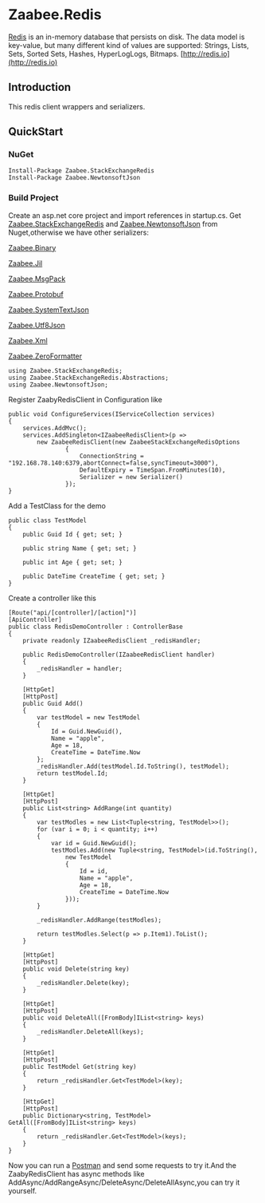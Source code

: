 # Zaabee.Redis

[Redis](https://github.com/antirez/redis) is an in-memory database that persists on disk. The data model is key-value, but many different kind of values are supported: Strings, Lists, Sets, Sorted Sets, Hashes, HyperLogLogs, Bitmaps. [http://redis.io](http://redis.io)

## Introduction

This redis client wrappers and serializers.

## QuickStart

### NuGet

```CLI
Install-Package Zaabee.StackExchangeRedis
Install-Package Zaabee.NewtonsoftJson
```

### Build Project

Create an asp.net core project and import references in startup.cs. Get [Zaabee.StackExchangeRedis](https://github.com/Mutuduxf/Zaabee.Redis/tree/master/src/Zaabee.StackExchangeRedis/Zaabee.StackExchangeRedis) and [Zaabee.NewtonsoftJson](https://github.com/Mutuduxf/Zaabee.Serializers/tree/master/src/Zaabee.NewtonsoftJson) from Nuget,otherwise we have other serializers:

[Zaabee.Binary](https://github.com/Mutuduxf/Zaabee.Serializers/tree/master/src/Zaabee.Binary)

[Zaabee.Jil](https://github.com/Mutuduxf/Zaabee.Serializers/tree/master/src/Zaabee.Jil)

[Zaabee.MsgPack](https://github.com/Mutuduxf/Zaabee.Serializers/tree/master/src/Zaabee.MsgPack)

[Zaabee.Protobuf](https://github.com/Mutuduxf/Zaabee.Serializers/tree/master/src/Zaabee.Protobuf)

[Zaabee.SystemTextJson](https://github.com/Mutuduxf/Zaabee.Serializers/tree/master/src/Zaabee.SystemTextJson)

[Zaabee.Utf8Json](https://github.com/Mutuduxf/Zaabee.Serializers/tree/master/src/Zaabee.Utf8Json)

[Zaabee.Xml](https://github.com/Mutuduxf/Zaabee.Serializers/tree/master/src/Zaabee.Xml)

[Zaabee.ZeroFormatter](https://github.com/Mutuduxf/Zaabee.Serializers/tree/master/src/Zaabee.ZeroFormatter)

```CSharp
using Zaabee.StackExchangeRedis;
using Zaabee.StackExchangeRedis.Abstractions;
using Zaabee.NewtonsoftJson;
```

Register ZaabyRedisClient in Configuration like

```CSharp
public void ConfigureServices(IServiceCollection services)
{
    services.AddMvc();
    services.AddSingleton<IZaabeeRedisClient>(p =>
        new ZaabeeRedisClient(new ZaabeeStackExchangeRedisOptions
                {
                    ConnectionString = "192.168.78.140:6379,abortConnect=false,syncTimeout=3000"),
                    DefaultExpiry = TimeSpan.FromMinutes(10),
                    Serializer = new Serializer()
                });
}
```

Add a TestClass for the demo

```CSharp
public class TestModel
{
    public Guid Id { get; set; }

    public string Name { get; set; }

    public int Age { get; set; }

    public DateTime CreateTime { get; set; }
}
```

Create a controller like this

```CSharp
[Route("api/[controller]/[action]")]
[ApiController]
public class RedisDemoController : ControllerBase
{
    private readonly IZaabeeRedisClient _redisHandler;

    public RedisDemoController(IZaabeeRedisClient handler)
    {
        _redisHandler = handler;
    }

    [HttpGet]
    [HttpPost]
    public Guid Add()
    {
        var testModel = new TestModel
        {
            Id = Guid.NewGuid(),
            Name = "apple",
            Age = 18,
            CreateTime = DateTime.Now
        };
        _redisHandler.Add(testModel.Id.ToString(), testModel);
        return testModel.Id;
    }

    [HttpGet]
    [HttpPost]
    public List<string> AddRange(int quantity)
    {
        var testModles = new List<Tuple<string, TestModel>>();
        for (var i = 0; i < quantity; i++)
        {
            var id = Guid.NewGuid();
            testModles.Add(new Tuple<string, TestModel>(id.ToString(),
                new TestModel
                {
                    Id = id,
                    Name = "apple",
                    Age = 18,
                    CreateTime = DateTime.Now
                }));
        }

        _redisHandler.AddRange(testModles);

        return testModles.Select(p => p.Item1).ToList();
    }

    [HttpGet]
    [HttpPost]
    public void Delete(string key)
    {
        _redisHandler.Delete(key);
    }

    [HttpGet]
    [HttpPost]
    public void DeleteAll([FromBody]IList<string> keys)
    {
        _redisHandler.DeleteAll(keys);
    }

    [HttpGet]
    [HttpPost]
    public TestModel Get(string key)
    {
        return _redisHandler.Get<TestModel>(key);
    }

    [HttpGet]
    [HttpPost]
    public Dictionary<string, TestModel> GetAll([FromBody]IList<string> keys)
    {
        return _redisHandler.Get<TestModel>(keys);
    }
}
```

Now you can run a [Postman](https://www.getpostman.com/) and send some requests to try it.And the ZaabyRedisClient has async methods like AddAsync/AddRangeAsync/DeleteAsync/DeleteAllAsync,you can try it yourself.
